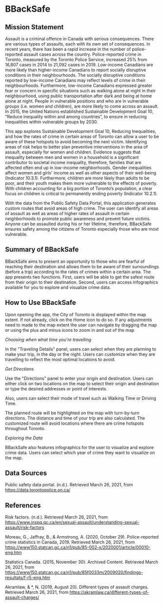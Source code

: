 # BBackSafe

## Mission Statement

Assault is a criminal offence in Canada with serious consequences. There are various types of assaults, each with its own set of consequences. In recent years, there has been a rapid increase in the number of police-reported assault cases across the country. Police-reported crime in Toronto, measured by the Toronto Police Service, increased 25% from 16,807 cases in 2014 to 21,092 cases in 2019. Low-income Canadians are more likely than higher-income Canadians to report socially disruptive conditions in their neighbourhoods. The socially disruptive conditions reported by low-income Canadians may reflect levels of crime in their neighbourhoods. Furthermore, low-income Canadians expressed greater fear or concern in specific situations such as walking alone at night in their neighbourhood, using public transportation after dark and being at home alone at night. People in vulnerable positions and who are in vulnerable groups (i.e. women and children), are more likely to come across an assault. In 2015, the United Nations established Sustainable Development Goal 10, “Reduce inequality within and among countries”, to ensure in reducing inequalities within vulnerable groups by 2030. 

This app explores Sustainable Development Goal 10, Reducing Inequalities, and how the rates of crime in certain areas of Toronto can allow a user to be aware of these hotspots to avoid becoming the next victim. Identifying areas of risk helps to better plan preventive interventions in the area of assault, especially for women and children. Evidence suggests that inequality between men and women in a household is a significant contributor to societal income inequality, therefore, families that are affected often end up in low-income neighborhoods. Gender inequalities affect women and girls' income as well as other aspects of their well-being (Indicator 10.3.1). Furthermore, children are more likely than adults to be poor, and their youth makes them more vulnerable to the effects of poverty. With children accounting for a big portion of Toronto’s population, a clear focus on children is critical to permanently ending poverty (Indicator 10.2.1). 

With the data from the Public Safety Data Portal, this application generates custom routes that avoid areas of high crime. The user can identify all areas of assault as well as areas of higher rates of assault in certain neighborhoods to promote public awareness and prevent future victims. Anyone can be assaulted during his or her lifetime, therefore, BBackSafe ensures safety among the citizens of Toronto especially those who are most vulnerable. 

## Summary of BBackSafe

BBackSafe aims to present an opportunity to those who are fearful of reaching their destination and allows them to be aware of their surroundings (before a trip) according to the rates of crimes within a certain area. The app presents two functions. First, users will be able to get the safest route from their origin to their destination. Second, users can access infographics available for you to explore and visualize crime data.

## How to Use BBackSafe

Upon opening the app, the City of Toronto is displayed within the map extent. If not already, click on the Home icon to do so. If any adjustments need to made to the map extent the user can navigate by dragging the map or using the plus and minus icons to zoom in and out of the map

*Choosing when what time you're travelling*

In the "Traveling Details" panel, users can select when they are planning to make your trip, in the day or the night. Users can customize when they are travelling to reflect the most optimal locations to avoid.

*Get Directions*

Use the "Directions" panel to enter your origin and destination. Users can either click on two locations on the map to select their origin and destination or type the desired addresses or point of interests. 

Also, users can select their mode of travel such as Walking Time or Driving Time.

The planned route will be highlighted on the map with turn-by-turn directions. The distance and time of your trip are also calculated. The customized route will avoid locations where there are crime hotspots throughout Toronto.

*Exploring the Data*

BBackSafe also features infographics for the user to visualize and explore crime data. Users can select which year of crime they want to visualize on the map.

## Data Sources

Public safety data portal. (n.d.). Retrieved March 26, 2021, from https://data.torontopolice.on.ca/

## References

Risk factors. (n.d.). Retrieved March 26, 2021, from https://www.inspq.qc.ca/en/sexual-assault/understanding-sexual-assault/risk-factors

Moreau, G., Jaffray, B., &amp; Armstrong, A. (2020, October 29). Police-reported crime statistics in Canada, 2019. Retrieved March 26, 2021, from https://www150.statcan.gc.ca/n1/pub/85-002-x/2020001/article/00010-eng.htm

Statistics Canada. (2015, November 30). Archived Content. Retrieved March 26, 2021, from https://www150.statcan.gc.ca/n1/pub/85f0033m/2009020/findings-resultats/f-r5-eng.htm

Akramlaw, &amp; *, N. (2019, August 20). Different types of assault charges. Retrieved March 26, 2021, from https://akramlaw.ca/different-types-of-assault-charges/
